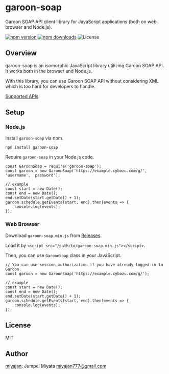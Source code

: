 # garoon-soap

Garoon SOAP API client library for JavaScript applications (both on web browser and Node.js).

[![npm version](https://img.shields.io/npm/v/garoon-soap.svg)](https://www.npmjs.com/package/garoon-soap)
[![npm downloads](https://img.shields.io/npm/dm/garoon-soap.svg)](https://www.npmjs.com/package/garoon-soap)
![License](https://img.shields.io/npm/l/garoon-soap.svg)

## Overview

garoon-soap is an isomorphic JavaScript library utilizing Garoon SOAP API. It works both in the browser and Node.js.

With this library, you can use Garoon SOAP API without considering XML which is too hard for developers to handle.

[Supported APIs](https://developer.cybozu.io/hc/ja/categories/200157760-Garoon-API)

## Setup

### Node.js

Install ```garoon-soap``` via npm.

```
npm install garoon-soap
```

Require ```garoon-soap``` in your Node.js code.

```
const GaroonSoap = require('garoon-soap');
const garoon = new GaroonSoap('https://example.cybozu.com/g/', 'username', 'password');

// example
const start = new Date();
const end = new Date();
end.setDate(start.getDate() + 1);
garoon.schedule.getEvents(start, end).then(events => {
    console.log(events);
});
```

### Web Browser

Download ```garoon-soap.min.js``` from [Releases](https://github.com/miyajan/garoon-soap/releases).

Load it by ```<script src="/path/to/garoon-soap.min.js"></script>```.

Then, you can use ```GaroonSoap``` class in your JavaScript.

```
// You can use session authorization if you have already logged-in to Garoon.
const garoon = new GaroonSoap('https://example.cybozu.com/g/');

// example
const start = new Date();
const end = new Date();
end.setDate(start.getDate() + 1);
garoon.schedule.getEvents(start, end).then(events => {
    console.log(events);
});
```

## License

MIT

## Author

[miyajan](https://github.com/miyajan): Jumpei Miyata miyajan777@gmail.com

